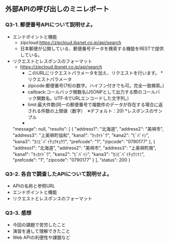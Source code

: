 ## 外部APIの呼び出しのミニレポート
### Q3-1. 郵便番号APIについて説明せよ。
* エンドポイントと機能
    * zipcloud:https://zipcloud.ibsnet.co.jp/api/search
    * 日本郵便が公開している、郵便番号データを検索する機能をRESTで提供している。
* リクエストとレスポンスのフォーマット    
    * https://zipcloud.ibsnet.co.jp/api/search
        * このURLにリクエストパラメータを加え、リクエストを行います。
    *リクエストパラメータ
        * zipcode:郵便番号(7桁の数字。ハイフン付きでも可。完全一致検索。)
        * callback:コールバック関数名(JSONPとして出力する際のコールバック関数名。UTF-8でURLエンコードした文字列。)
        * limit:最大件数(同一の郵便番号で複数件のデータが存在する場合に返される件数の上限値（数字）　※デフォルト：20)
    *レスポンスのサンプル
        *
	"message": null,
	"results": [
		{
			"address1": "北海道",
			"address2": "美唄市",
			"address3": "上美唄町協和",
			"kana1": "ﾎｯｶｲﾄﾞｳ",
			"kana2": "ﾋﾞﾊﾞｲｼ",
			"kana3": "ｶﾐﾋﾞﾊﾞｲﾁｮｳｷｮｳﾜ",
			"prefcode": "1",
			"zipcode": "0790177"
		},
		{
			"address1": "北海道",
			"address2": "美唄市",
			"address3": "上美唄町南",
			"kana1": "ﾎｯｶｲﾄﾞｳ",
			"kana2": "ﾋﾞﾊﾞｲｼ",
			"kana3": "ｶﾐﾋﾞﾊﾞｲﾁｮｳﾐﾅﾐ",
			"prefcode": "1",
			"zipcode": "0790177"
		}
	],
	"status": 200
} 

### Q3-2. 各自で調査したAPIについて説明せよ。
* APIの名称と参照URL
* エンドポイントと機能
* リクエストとレスポンスのフォーマット
### Q3-3. 感想
* 今回の課題で苦労したこと
* 演習を通して理解できたこと
* Web APIの利便性や課題など
